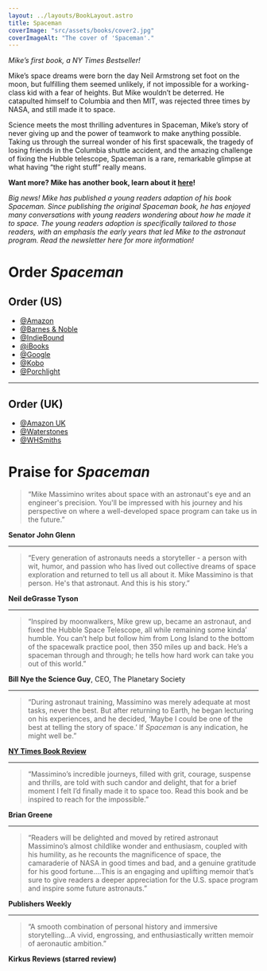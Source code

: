 ```yaml
---
layout: ../layouts/BookLayout.astro
title: Spaceman
coverImage: "src/assets/books/cover2.jpg"
coverImageAlt: "The cover of 'Spaceman'."
---
```


*Mike’s first book, a NY Times Bestseller!*

Mike’s space dreams were born the day Neil Armstrong set foot on the moon, but fulfilling them seemed unlikely, if not impossible for a working-class kid with a fear of heights. But Mike wouldn’t be deterred. He catapulted himself to Columbia and then MIT, was rejected three times by NASA, and still made it to space.

Science meets the most thrilling adventures in Spaceman, Mike’s story of never giving up and the power of teamwork to make anything possible. Taking us through the surreal wonder of his first spacewalk, the tragedy of losing friends in the Columbia shuttle accident, and the amazing challenge of fixing the Hubble telescope, Spaceman is a rare, remarkable glimpse at what having “the right stuff” really means.

**Want more? Mike has another book, learn about it [here](/moonshot)!**

*Big news! Mike has published a young readers adaption of his book Spaceman. Since publishing the original Spaceman book, he has enjoyed many conversations with young readers wondering about how he made it to space. The young readers adoption is specifically tailored to those readers, with an emphasis the early years that led Mike to the astronaut program. Read the newsletter here for more information!*

# Order *Spaceman*

## Order (US)

- [@Amazon](https://links.penguinrandomhouse.com/type/affiliate/isbn/9781101903568/siteID/8001/retailerid/7/trackingcode/randohouseinc22186-20)
- [@Barnes & Noble](https://links.penguinrandomhouse.com/type/affiliate/isbn/9781101903568/siteID/8001/retailerid/2/trackingcode/PRH7F53A46860)
- [@IndieBound](https://links.penguinrandomhouse.com/type/affiliate/isbn/9781101903568/siteID/8001/retailerid/6/trackingcode/penguinrandom)
- [@iBooks](https://links.penguinrandomhouse.com/type/affiliate/isbn/9781101903551/siteID/8001/retailerid/3/trackingcode/PRHBA5D166B37)
- [@Google](https://links.penguinrandomhouse.com/type/affiliate/isbn/9781101903551/siteID/8001/retailerid/22/trackingcode/PRH97ACD1E5A2)
- [@Kobo](https://links.penguinrandomhouse.com/type/affiliate/isbn/9781101903551/siteID/8001/retailerid/1/trackingcode/PRH97ACD1E5A2)
- [@Porchlight](https://www.porchlightbooks.com/product/spaceman-an-astronauts-unlikely-journey-to-unlock-the-secrets-of-the-universe--mike-massimino)

---

## Order (UK)

- [@Amazon UK](https://www.amazon.co.uk/Spaceman-Astronauts-Unlikely-Journey-Universe/dp/1471149528/ref=sr_1_1?ie=UTF8&amp;qid=1475568133&amp;sr=8-1&amp;keywords=spaceman)
- [@Waterstones](https://www.waterstones.com/book/spaceman/mike-massimino/tanner-colby/9781471149528)
- [@WHSmiths](https://www.whsmith.co.uk/products/spaceman-an-astronauts-unlikely-journey-to-unlock-the-secrets-of-the-universe/9781471149542)


# Praise for *Spaceman*

> “Mike Massimino writes about space with an astronaut's eye and an engineer's precision. You'll be impressed with his journey and his perspective on where a well-developed space program can take us in the future.”  

**Senator John Glenn**

---

> “Every generation of astronauts needs a storyteller - a person with wit, humor, and passion who has lived out collective dreams of space exploration and returned to tell us all about it. Mike Massimino is that person. He's that astronaut. And this is his story.”  

**Neil deGrasse Tyson**

---

> “Inspired by moonwalkers, Mike grew up, became an astronaut, and fixed the Hubble Space Telescope, all while remaining some kinda’ humble. You can’t help but follow him from Long Island to the bottom of the spacewalk practice pool, then 350 miles up and back. He’s a spaceman through and through; he tells how hard work can take you out of this world.”  

**Bill Nye the Science Guy**, CEO, The Planetary Society

---

> “During astronaut training, Massimino was merely adequate at most tasks, never the best. But after returning to Earth, he began lecturing on his experiences, and he decided, ‘Maybe I could be one of the best at telling the story of space.’ If *Spaceman* is any indication, he might well be.”  

**[NY Times Book Review](https://www.nytimes.com/2016/11/25/books/review/new-books-about-space.html)**

---

> “Massimino’s incredible journeys, filled with grit, courage, suspense and thrills, are told with such candor and delight, that for a brief moment I felt I’d finally made it to space too. Read this book and be inspired to reach for the impossible.”  

**Brian Greene**

---

> “Readers will be delighted and moved by retired astronaut Massimino’s almost childlike wonder and enthusiasm, coupled with his humility, as he recounts the magnificence of space, the camaraderie of NASA in good times and bad, and a genuine gratitude for his good fortune….This is an engaging and uplifting memoir that’s sure to give readers a deeper appreciation for the U.S. space program and inspire some future astronauts.”  

**Publishers Weekly**

---

> “A smooth combination of personal history and immersive storytelling...A vivid, engrossing, and enthusiastically written memoir of aeronautic ambition.”  

**Kirkus Reviews (starred review)**
